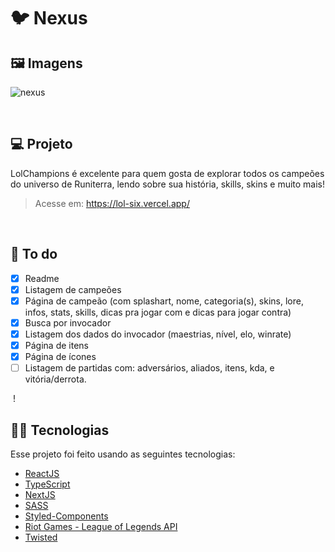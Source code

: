 # 🐦 Nexus

## 🖼 Imagens
![nexus](https://user-images.githubusercontent.com/70612836/125513046-aa00057a-6db4-48cc-9aa6-b8f37190e938.png)


&nbsp;

## 💻 Projeto

LolChampions é excelente para quem gosta de explorar todos os campeões do universo de Runiterra, lendo sobre sua história, skills, skins e muito mais!
> Acesse em: https://lol-six.vercel.app/

&nbsp;

## 🧠 To do
- [x] Readme
- [x] Listagem de campeões
- [x] Página de campeão (com splashart, nome, categoria(s), skins, lore, infos, stats, skills, dicas pra jogar com e dicas para jogar contra)
- [x] Busca por invocador
- [x] Listagem dos dados do invocador (maestrias, nível, elo, winrate)
- [x] Página de itens 
- [x] Página de ícones
- [ ] Listagem de partidas com: adversários, aliados, itens, kda, e vitória/derrota.

&nbsp;!


## 👩‍💻 Tecnologias

Esse projeto foi feito usando as seguintes tecnologias: 
- [ReactJS](https://reactjs.org)
- [TypeScript](https://www.typescriptlang.org/)
- [NextJS](https://nextjs.org/)
- [SASS](https://sass-lang.com/)
- [Styled-Components](https://styled-components.com/)
- [Riot Games - League of Legends API](https://developer.riotgames.com/docs/lol)
- [Twisted](https://github.com/Sansossio/twisted)
